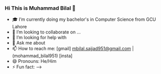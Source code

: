 ### Hi This is Muhammad Bilal 👋


- 🎓 I’m currently doing my bachelor's in Computer Science from GCU Lahore
- 👯 I’m looking to collaborate on ...
- 🤔 I’m looking for help with 
- 💬 Ask me about 
- 📫 How to reach me: [gmail]  mbilal.sajjad951@gmail.com | (mohammad_bilal951) [insta]
- 😄 Pronouns: He/Him
- ⚡ Fun fact: 
-->
